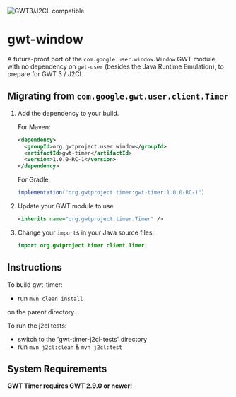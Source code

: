 ![GWT3/J2CL compatible](https://img.shields.io/badge/GWT3/J2CL-compatible-brightgreen.svg)

# gwt-window

A future-proof port of the `com.google.user.window.Window` GWT module,
with no dependency on `gwt-user` (besides the Java Runtime Emulation),
to prepare for GWT 3 / J2Cl.

##  Migrating from `com.google.gwt.user.client.Timer`

1. Add the dependency to your build.

   For Maven:

   ```xml
   <dependency>
     <groupId>org.gwtproject.user.window</groupId>
     <artifactId>gwt-timer</artifactId>
     <version>1.0.0-RC-1</version>
   </dependency>
   ```

   For Gradle:

   ```gradle
   implementation("org.gwtproject.timer:gwt-timer:1.0.0-RC-1")
   ```

2. Update your GWT module to use

   ```xml
   <inherits name="org.gwtproject.timer.Timer" />
   ```

3. Change your `import`s in your Java source files:

   ```java
   import org.gwtproject.timer.client.Timer;
   ```

## Instructions

To build gwt-timer:

* run `mvn clean install`

on the parent directory.

To run the j2cl tests:

* switch to the 'gwt-timer-j2cl-tests' directory
* run `mvn j2cl:clean` & `mvn j2cl:test`


## System Requirements

**GWT Timer requires GWT 2.9.0 or newer!**
